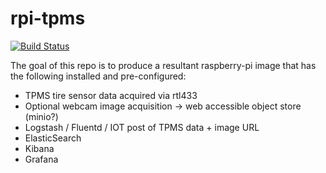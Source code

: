 # rpi-tpms

[![Build Status](https://travis-ci.org/sofwerx/rpi-tpms.svg)](https://travis-ci.org/sofwerx/rpi-tpms)

The goal of this repo is to produce a resultant raspberry-pi image that has the following installed and pre-configured:

- TPMS tire sensor data acquired via rtl433
- Optional webcam image acquisition -> web accessible object store (minio?)
- Logstash / Fluentd / IOT post of TPMS data + image URL
- ElasticSearch
- Kibana
- Grafana

